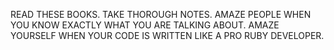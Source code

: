 READ THESE BOOKS. TAKE THOROUGH NOTES. AMAZE PEOPLE WHEN YOU KNOW EXACTLY WHAT YOU ARE TALKING ABOUT. AMAZE YOURSELF WHEN YOUR CODE 
IS WRITTEN LIKE A PRO RUBY DEVELOPER.  

